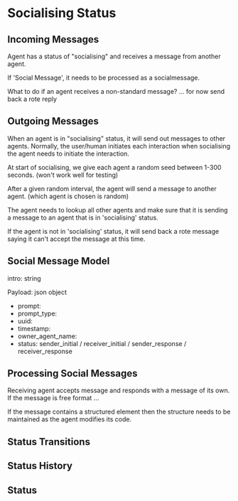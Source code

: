 # Socialising Status

## Incoming Messages
Agent has a status of "socialising" and receives a message from another agent.

If 'Social Message', it needs to be processed as a socialmessage.

What to do if an agent receives a non-standard message? ... for now send back a rote reply

## Outgoing Messages
When an agent is in "socialising" status, it will send out messages to other agents. Normally, the user/human initiates each
interaction when socialising the agent needs to initiate the interaction.

At start of socialising, we give each agent a random seed between 1-300 seconds. (won't work well for testing)

After a given random interval, the agent will send a message to another agent. (which agent is chosen is random)

The agent needs to lookup all other agents and make sure that it is sending a message to an agent that is in 'socialising' status.

If the agent is not in 'socialising' status, it will send back a rote message saying it can't accept the message at this time.

## Social Message Model

intro: string

Payload: json object
 - prompt:
 - prompt_type:
 - uuid:
 - timestamp:
 - owner_agent_name:
 - status: sender_initial / receiver_initial / sender_response / receiver_response

## Processing Social Messages

Receiving agent accepts message and responds with a message of its own. If the message is free format ...

If the message contains a structured element then the structure needs to be maintained as the agent modifies its code.



## Status Transitions

## Status History

## Status